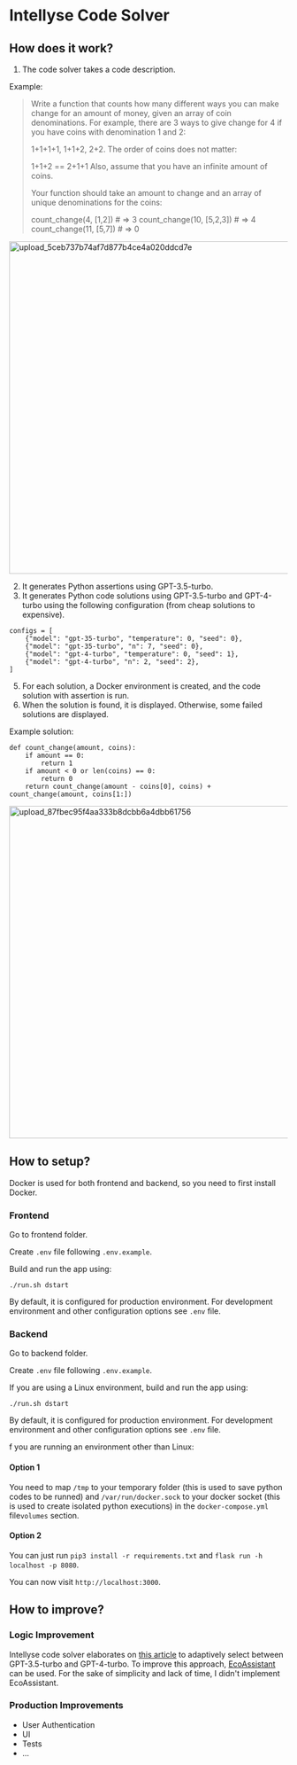 # Intellyse Code Solver

## How does it work?

1. The code solver takes a code description.

Example: 

> Write a function that counts how many different ways you can make change for an amount of money, given an array of coin denominations. For example, there are 3 ways to give change for 4 if you have coins with denomination 1 and 2:
> 
> 1+1+1+1, 1+1+2, 2+2.
> The order of coins does not matter:
> 
> 1+1+2 == 2+1+1
> Also, assume that you have an infinite amount of coins.
> 
> Your function should take an amount to change and an array of unique denominations for the coins:
> 
> count_change(4, [1,2]) # => 3
> count_change(10, [5,2,3]) # => 4
> count_change(11, [5,7]) # => 0

<img width="600" alt="upload_5ceb737b74af7d877b4ce4a020ddcd7e" src="https://github.com/utgoer/intellyse-code-solver/assets/26162975/2ef8c263-5334-407d-911c-bb13d9124ad2">

2. It generates Python assertions using GPT-3.5-turbo.
3. It generates Python code solutions using GPT-3.5-turbo and GPT-4-turbo using the following configuration (from cheap solutions to expensive).
```
configs = [
    {"model": "gpt-35-turbo", "temperature": 0, "seed": 0},
    {"model": "gpt-35-turbo", "n": 7, "seed": 0},
    {"model": "gpt-4-turbo", "temperature": 0, "seed": 1},
    {"model": "gpt-4-turbo", "n": 2, "seed": 2},
]
```
5. For each solution, a Docker environment is created, and the code solution with assertion is run.
6. When the solution is found, it is displayed. Otherwise, some failed solutions are displayed.

Example solution:
```
def count_change(amount, coins):
    if amount == 0:
        return 1
    if amount < 0 or len(coins) == 0:
        return 0
    return count_change(amount - coins[0], coins) + count_change(amount, coins[1:])
```
<img width="600" alt="upload_87fbec95f4aa333b8dcbb6a4dbb61756" src="https://github.com/utgoer/intellyse-code-solver/assets/26162975/bd5d205a-89a1-48f0-9812-6368380f5f0c">


## How to setup?
Docker is used for both frontend and backend, so you need to first install Docker.

### Frontend
Go to frontend folder.

Create `.env` file following `.env.example`.

Build and run the app using:
```
./run.sh dstart  
```
By default, it is configured for production environment. For development environment and other configuration options see `.env` file.

### Backend
Go to backend folder.

Create `.env` file following `.env.example`.

If you are using a Linux environment, build and run the app using:
```
./run.sh dstart  
```

By default, it is configured for production environment. For development environment and other configuration options see `.env` file.


f you are running an environment other than Linux:

#### Option 1
You need to map `/tmp` to your temporary folder (this is used to save python codes to be runned) and `/var/run/docker.sock` to your docker socket (this is used to create isolated python executions) in the `docker-compose.yml` file`volumes` section.

#### Option 2
You can just run `pip3 install -r requirements.txt` and `flask run -h localhost -p 8080`.


You can now visit `http://localhost:3000`.



## How to improve?

### Logic Improvement

Intellyse code solver elaborates on [this article](https://microsoft.github.io/autogen/blog/2023/05/18/GPT-adaptive-humaneval/) to adaptively select between GPT-3.5-turbo and GPT-4-turbo. To improve this approach, [EcoAssistant](https://arxiv.org/abs/2310.03046) can be used. For the sake of simplicity and lack of time, I didn't implement EcoAssistant.


### Production Improvements

* User Authentication
* UI
* Tests
* ...
